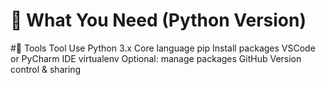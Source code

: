 # 🧰 What You Need (Python Version)
#🔧 Tools
Tool	                                             Use
Python 3.x	                                      Core language
pip	                                              Install packages
VSCode or PyCharm	                                IDE
virtualenv	                                      Optional: manage packages
GitHub	                                          Version control & sharing
